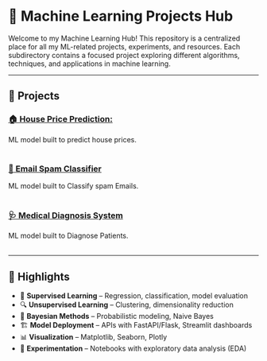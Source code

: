 # 🤖 Machine Learning Projects Hub

Welcome to my Machine Learning Hub! This repository is a centralized place for all my ML-related projects, experiments, and resources. Each subdirectory contains a focused project exploring different algorithms, techniques, and applications in machine learning.

---

## 📁 Projects

### [🏠 House Price Prediction:](https://github.com/NoorNick/House-Price-Prediction)
ML model built to predict house prices.
<br><br>

### [📧 Email Spam Classifier](https://github.com/NoorNick/Email-Spam-Classifier/tree/main)
ML model built to Classify spam Emails.
<br><br>

### [🩺 Medical Diagnosis System](https://github.com/NoorNick/Medical-Diagnosis-System)
ML model built to Diagnose Patients.
<br><br>

---

## 📌 Highlights

- 🧠 **Supervised Learning** – Regression, classification, model evaluation
- 🔍 **Unsupervised Learning** – Clustering, dimensionality reduction
- 🎲 **Bayesian Methods** – Probabilistic modeling, Naive Bayes
- 🏗️ **Model Deployment** – APIs with FastAPI/Flask, Streamlit dashboards
- 📊 **Visualization** – Matplotlib, Seaborn, Plotly
- 🧪 **Experimentation** – Notebooks with exploratory data analysis (EDA)

